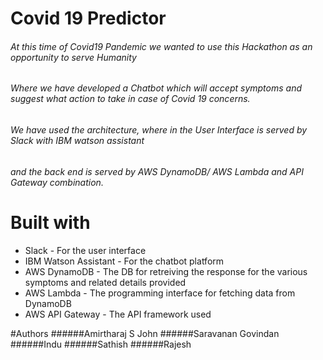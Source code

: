 # Covid 19 Predictor
###### At this time of Covid19 Pandemic we wanted to use this Hackathon as an opportunity to serve Humanity
###### Where we have developed a Chatbot which will accept symptoms and suggest what action to take in case of Covid 19 concerns.
###### We have used the architecture, where in the User Interface is served by Slack with IBM watson assistant
###### and the back end is served by AWS DynamoDB/ AWS Lambda and API Gateway combination.



# Built with
* Slack - For the user interface
* IBM Watson Assistant - For the chatbot platform
* AWS DynamoDB - The DB for retreiving the response for the various symptoms and related details provided
* AWS Lambda - The programming interface for fetching data from DynamoDB
* AWS API Gateway - The API framework used


#Authors
######Amirtharaj S John
######Saravanan Govindan
######Indu
######Sathish
######Rajesh
